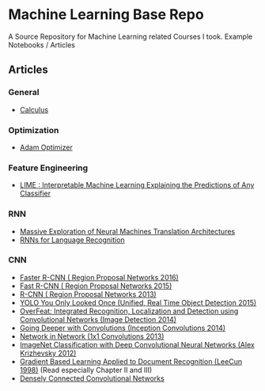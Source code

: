 # Machine Learning Base Repo

A Source Repository for Machine Learning related Courses I took. Example Notebooks / Articles

## Articles

### General
* [Calculus](articles/Calculus.pdf)

### Optimization
* [Adam Optimizer](articles/Adam_stochastic_optimization.pdf)


### Feature Engineering
* [LIME : Interpretable Machine Learning Explaining the Predictions of Any Classifier](articles/lime_article.pdf)


### RNN
* [Massive Exploration of Neural Machines Translation Architectures](articles/Massive_Exploration_of_Neural_Machine_Translation_Architectures.pdf)
* [RNNs for Language Recognition](articles/RNNs_for_Language_Recognition.pdf)

### CNN
* [Faster R-CNN ( Region Proposal Networks 2016)](articles/Faster_RCNN.pdf)
* [Fast R-CNN ( Region Proposal Networks 2015)](articles/Fast_RCNN.pdf)
* [R-CNN ( Region Proposal Networks 2013)](articles/Reigonal_CNN.pdf)
* [YOLO You Only Looked Once (Unified, Real Time Object Detection 2015)](articles/YOLO.pdf)
* [OverFeat: Integrated Recognition, Localization and Detection using Convolutional Networks (Image Detection 2014)](articles/OverFeat.pdf)
* [Going Deeper with Convolutions (Inception Convolutions 2014)](articles/going_deeper_with_convolutions.pdf)
* [Network in Network (1x1 Convolutions 2013)](articles/Network_in_Network.pdf)
* [ImageNet Classification with Deep Convolutional Neural Networks  (Alex Krizhevsky 2012)](articles/ImageNet_Classification_with_Deep_Convolutional_Neural_Networks.pdf)
* [Gradient Based Learning Applied to Document Recognition (LeeCun 1998)](articles/Gradient_Based_Learning_Applied_to_Document_Recognition.pdf) (Read especially  Chapter II and III)
* [Densely Connected Convolutional Networks](articles/Densely%20Connected%20Convolutional%20Networks.pdf)

